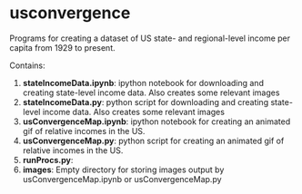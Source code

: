 # usconvergence
Programs for creating a dataset of US state- and regional-level income per capita from 1929 to present.

Contains:

1. **stateIncomeData.ipynb**: ipython notebook for downloading and creating state-level income data. Also creates some relevant images
2. **stateIncomeData.py**: python script for downloading and creating state-level income data. Also creates some relevant images
3. **usConvergenceMap.ipynb**: ipython notebook for creating an animated gif of relative incomes in the US.
4. **usConvergenceMap.py**: python script for creating an animated gif of relative incomes in the US.
5. **runProcs.py**:
6. **images**: Empty directory for storing images output by usConvergenceMap.ipynb or usConvergenceMap.py
